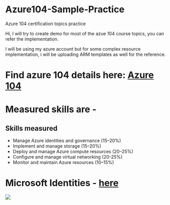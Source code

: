 # Azure104-Sample-Practice
Azure 104 certification topics practice

Hi, I will try to create demo for most of the azue 104 course topics, you can refer the implementation.

I will be using my azure account but for some complex resource implementation, i will be uploading ARM templates as well for the reference.

# Find azure 104 details here: <a href="https://learn.microsoft.com/en-us/certifications/exams/az-104">Azure 104</a>

# Measured skills are - 
<div class="section is-small is-uniform padding-top-sm padding-top-xxs-tablet">
	<h2 class="title is-3 margin-top-lg">Skills measured</h2>
	<div class="margin-top-xxs content">
		<ul class="margin-xs">				 
				<li class="font-size-sm">
					Manage Azure identities and governance (15–20%)
				</li>
				<li class="font-size-sm">
					Implement and manage storage (15–20%)
				</li>
				<li class="font-size-sm">
					Deploy and manage Azure compute resources (20–25%)
				</li>
				<li class="font-size-sm">
					Configure and manage virtual networking (20-25%)
				</li>
				<li class="font-size-sm">
					Monitor and maintain Azure resources (10–15%)
				</li>
		</ul>
	</div>
</div>

# Microsoft Identities - <a href ="https://learn.microsoft.com/en-gb/azure/active-directory/develop/v2-overview">here</a>
<image src="https://learn.microsoft.com/en-gb/azure/active-directory/develop/media/v2-overview/application-scenarios-identity-platform.png" />

 
